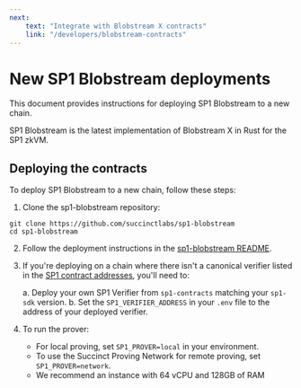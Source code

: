 ```yaml
---
next:
    text: "Integrate with Blobstream X contracts"
    link: "/developers/blobstream-contracts"
---
```


# New SP1 Blobstream deployments

This document provides instructions for deploying SP1 Blobstream to a new chain.

SP1 Blobstream is the latest implementation of Blobstream X
in Rust for the SP1 zkVM.

## Deploying the contracts

To deploy SP1 Blobstream to a new chain, follow these steps:

1. Clone the sp1-blobstream repository:

```shell
git clone https://github.com/succinctlabs/sp1-blobstream
cd sp1-blobstream
```

2. Follow the deployment instructions in the
[sp1-blobstream README](https://github.com/succinctlabs/sp1-blobstream?tab=readme-ov-file#deployment).

3. If you're deploying on a chain where there isn't a canonical verifier listed in the
[SP1 contract addresses](https://github.com/succinctlabs/sp1/blob/main/book/onchain-verification/contract-addresses.md), you'll need to:

   a. Deploy your own SP1 Verifier from `sp1-contracts` matching your `sp1-sdk` version.
   b. Set the `SP1_VERIFIER_ADDRESS` in your `.env` file to the address of your deployed verifier.

4. To run the prover:

   - For local proving, set `SP1_PROVER=local` in your environment.
   - To use the Succinct Proving Network for remote proving, set `SP1_PROVER=network`.
   - We recommend an instance with 64 vCPU and 128GB of RAM